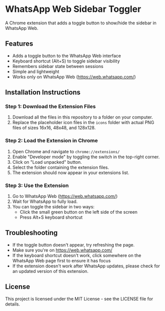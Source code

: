 # WhatsApp Web Sidebar Toggler

A Chrome extension that adds a toggle button to show/hide the sidebar in WhatsApp Web.

## Features

- Adds a toggle button to the WhatsApp Web interface
- Keyboard shortcut (Alt+S) to toggle sidebar visibility
- Remembers sidebar state between sessions
- Simple and lightweight
- Works only on WhatsApp Web (https://web.whatsapp.com/)

## Installation Instructions

### Step 1: Download the Extension Files

1. Download all the files in this repository to a folder on your computer.
2. Replace the placeholder icon files in the `icons` folder with actual PNG files of sizes 16x16, 48x48, and 128x128.

### Step 2: Load the Extension in Chrome

1. Open Chrome and navigate to `chrome://extensions/`
2. Enable "Developer mode" by toggling the switch in the top-right corner.
3. Click on "Load unpacked" button.
4. Select the folder containing the extension files.
5. The extension should now appear in your extensions list.

### Step 3: Use the Extension

1. Go to WhatsApp Web (https://web.whatsapp.com/)
2. Wait for WhatsApp to fully load.
3. You can toggle the sidebar in two ways:
   - Click the small green button on the left side of the screen
   - Press Alt+S keyboard shortcut

## Troubleshooting

- If the toggle button doesn't appear, try refreshing the page.
- Make sure you're on https://web.whatsapp.com/
- If the keyboard shortcut doesn't work, click somewhere on the WhatsApp Web page first to ensure it has focus
- If the extension doesn't work after WhatsApp updates, please check for an updated version of this extension.

## License

This project is licensed under the MIT License - see the LICENSE file for details.
